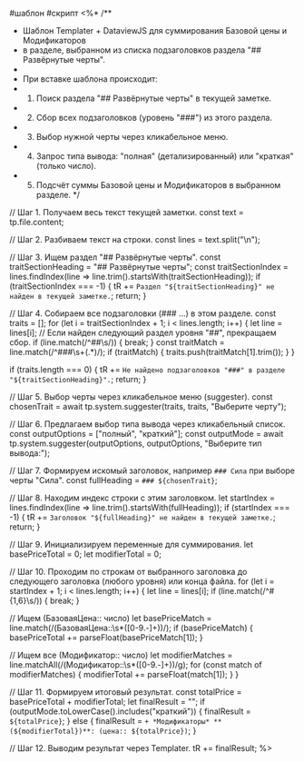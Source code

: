 #шаблон #скрипт
<%*
/**
 * Шаблон Templater + DataviewJS для суммирования Базовой цены и Модификаторов
 * в разделе, выбранном из списка подзаголовков раздела "## Развёрнутые черты".
 *
 * При вставке шаблона происходит:
 * 1. Поиск раздела "## Развёрнутые черты" в текущей заметке.
 * 2. Сбор всех подзаголовков (уровень "###") из этого раздела.
 * 3. Выбор нужной черты через кликабельное меню.
 * 4. Запрос типа вывода: "полная" (детализированный) или "краткая" (только число).
 * 5. Подсчёт суммы Базовой цены и Модификаторов в выбранном разделе.
 */

// Шаг 1. Получаем весь текст текущей заметки.
const text = tp.file.content;

// Шаг 2. Разбиваем текст на строки.
const lines = text.split("\n");

// Шаг 3. Ищем раздел "## Развёрнутые черты".
const traitSectionHeading = "## Развёрнутые черты";
const traitSectionIndex = lines.findIndex(line => line.trim().startsWith(traitSectionHeading));
if (traitSectionIndex === -1) {
  tR += `Раздел "${traitSectionHeading}" не найден в текущей заметке.`;
  return;
}

// Шаг 4. Собираем все подзаголовки (### ...) в этом разделе.
const traits = [];
for (let i = traitSectionIndex + 1; i < lines.length; i++) {
  let line = lines[i];
  // Если найден следующий раздел уровня "##", прекращаем сбор.
  if (line.match(/^##\s/)) {
    break;
  }
  const traitMatch = line.match(/^###\s+(.*)/);
  if (traitMatch) {
    traits.push(traitMatch[1].trim());
  }
}

if (traits.length === 0) {
  tR += `Не найдено подзаголовков "###" в разделе "${traitSectionHeading}".`;
  return;
}

// Шаг 5. Выбор черты через кликабельное меню (suggester).
const chosenTrait = await tp.system.suggester(traits, traits, "Выберите черту");

// Шаг 6. Предлагаем выбор типа вывода через кликабельный список.
const outputOptions = ["полный", "краткий"];
const outputMode = await tp.system.suggester(outputOptions, outputOptions, "Выберите тип вывода:");

// Шаг 7. Формируем искомый заголовок, например `### Сила` при выборе черты "Сила".
const fullHeading = `### ${chosenTrait}`;

// Шаг 8. Находим индекс строки с этим заголовком.
let startIndex = lines.findIndex(line => line.trim().startsWith(fullHeading));
if (startIndex === -1) {
  tR += `Заголовок "${fullHeading}" не найден в текущей заметке.`;
  return;
}

// Шаг 9. Инициализируем переменные для суммирования.
let basePriceTotal = 0;
let modifierTotal = 0;

// Шаг 10. Проходим по строкам от выбранного заголовка до следующего заголовка (любого уровня) или конца файла.
for (let i = startIndex + 1; i < lines.length; i++) {
  let line = lines[i];
  if (line.match(/^#{1,6}\s/)) {
    break;
  }
  
  // Ищем (БазоваяЦена:: число)
  let basePriceMatch = line.match(/\(БазоваяЦена::\s*([0-9.-]+)\)/);
  if (basePriceMatch) {
    basePriceTotal += parseFloat(basePriceMatch[1]);
  }

  // Ищем все (Модификатор:: число)
  let modifierMatches = line.matchAll(/\(Модификатор::\s*([0-9.-]+)\)/g);
  for (const match of modifierMatches) {
    modifierTotal += parseFloat(match[1]);
  }
}

// Шаг 11. Формируем итоговый результат.
const totalPrice = basePriceTotal + modifierTotal;
let finalResult = "";
if (outputMode.toLowerCase().includes("краткий")) {
  finalResult = `${totalPrice}`;
} else {
  finalResult = `+ *Модификаторы* **(${modifierTotal})**: (цена:: ${totalPrice})`;
}

// Шаг 12. Выводим результат через Templater.
tR += finalResult;
%>
